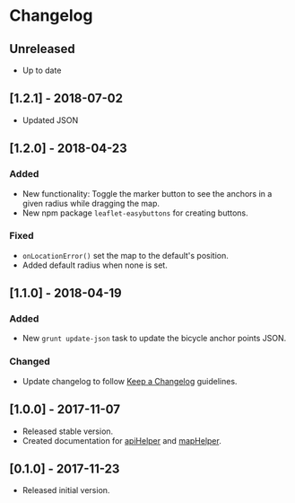 # Changelog

## Unreleased

* Up to date

## [1.2.1] - 2018-07-02

* Updated JSON

## [1.2.0] - 2018-04-23

### Added

* New functionality: Toggle the marker button to see the anchors in a given radius while dragging the map.
* New npm package `leaflet-easybuttons` for creating buttons.

### Fixed

* `onLocationError()` set the map to the default's position.
* Added default radius when none is set.

## [1.1.0] - 2018-04-19

### Added

* New `grunt update-json` task to update the bicycle anchor points JSON.

### Changed

* Update changelog to follow [Keep a Changelog](http://keepachangelog.com/en/1.0.0/) guidelines.

## [1.0.0] - 2017-11-07

* Released stable version.
* Created documentation for [apiHelper](/docs/apiHelper.md) and [mapHelper](/docs/mapHelper.md).

## [0.1.0] - 2017-11-23

* Released initial version.
